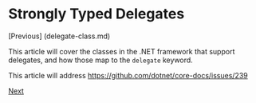 # Strongly Typed Delegates

[Previous] (delegate-class.md)

This article will cover the classes in the .NET framework
that support delegates, and how those map to the `delegate`
keyword.

This article will address https://github.com/dotnet/core-docs/issues/239

[Next](delegates-patterns.md)
